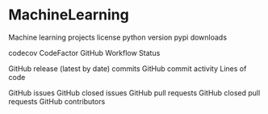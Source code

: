# MachineLearning
Machine learning projects
license python version pypi downloads

codecov CodeFactor GitHub Workflow Status

GitHub release (latest by date) commits GitHub commit activity Lines of code

GitHub issues GitHub closed issues GitHub pull requests GitHub closed pull requests GitHub contributors
